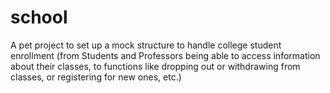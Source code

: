 # school
A pet project to set up a mock structure to handle college student enrollment (from Students and Professors being able to access information about their classes, to functions like dropping out or withdrawing from classes, or registering for new ones, etc.)
